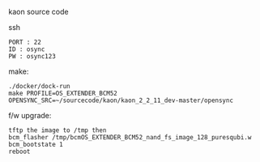 kaon source code

ssh
```
PORT : 22
ID : osync
PW : osync123
```

make:
```
./docker/dock-run 
make PROFILE=OS_EXTENDER_BCM52 OPENSYNC_SRC=~/sourcecode/kaon/kaon_2_2_11_dev-master/opensync 
```

f/w upgrade:
```
tftp the image to /tmp then 
bcm_flasher /tmp/bcmOS_EXTENDER_BCM52_nand_fs_image_128_puresqubi.w
bcm_bootstate 1 
reboot
```
